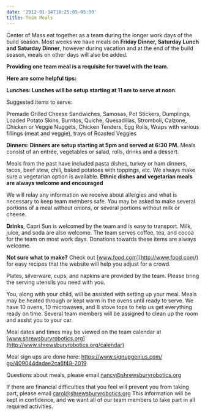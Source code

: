 ```yaml
---
date: '2012-01-14T18:25:05-05:00'
title: Team Meals
---
```


Center of Mass eat together as a team during the longer work days of the build season. Most weeks we have meals on **Friday Dinner, Saturday Lunch and Saturday Dinner**, however during vacation and at the end of the build season, meals on other days will also be added.

**Providing one team meal is a requisite for travel with the team.**

**Here are some helpful tips:**

**Lunches: Lunches will be setup starting at 11 am to serve at noon.**

Suggested items to serve:

Premade Grilled Cheese Sandwiches, Samosas, Pot Stickers, Dumplings, Loaded Potato Skins, Burritos, Quiche, Quesadillas, Stromboli, Calzone, Chicken or Veggie Nuggets, Chicken Tenders, Egg Rolls, Wraps with various fillings (meat and veggie), trays of Roasted Veggies

**Dinners: Dinners are setup starting at 5pm and served at 6:30 PM.** Meals consist of an entrée, vegetables or salad, rolls, drinks and a dessert.

Meals from the past have included pasta dishes, turkey or ham dinners, tacos, beef stew, chili, baked potatoes with toppings, etc. We always make sure a vegetarian option is available. **Ethnic dishes and vegetarian meals are always welcome and encouraged**

We will relay any information we receive about allergies and what is necessary to keep team members safe. You may be asked to make several portions of a meal without onions, or several portions without milk or cheese.

**Drinks**, Capri Sun is welcomed by the team and is easy to transport. Milk, juice, and soda are also welcome. The team serves coffee, tea, and cocoa for the team on most work days. Donations towards these items are always welcome.

**Not sure what to make?** Check out [www.food.com](http://www.food.com/) for easy recipes that the website will help you adjust for a crowd.

Plates, silverware, cups, and napkins are provided by the team. Please bring the serving utensils you need with you.

You, along with your child, will be assisted with setting up your meal. Meals may be heated through or kept warm in the ovens until ready to serve. We have 10 ovens, 10 microwaves, and 8 stove tops to help us get everything ready on time. Several team members will be assigned to clean up the room and assist you to your car.

Meal dates and times may be viewed on the team calendar at [www.shrewsburyrobotics.org](http://www.shrewsburyrobotics.org/calendar)

Meal sign ups are done here: [ https://www.signupgenius.com/<wbr></wbr>go/409044dadae2ca6f49-2019](https://www.signupgenius.com/go/409044dadae2ca6f49-2019)

Questions about meals, please email <nancy@shrewsburyrobotics.org>

If there are financial difficulties that you feel will prevent you from taking part, please email <carol@shrewsburyrobotics.org> This information will be kept in confidence, and we want all of our team members to take part in all required activities.